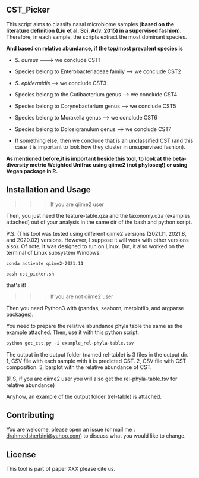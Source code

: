 ## CST_Picker

This script aims to classify nasal microbiome samples (**based on the literature definition (Liu et al. Sci. Adv. 2015) in a supervised fashion**). Therefore, in each sample, the scripts extract the most dominant species. 

**And based on relative abundance, if the  top/most prevalent species is**

* _S. aureus_  ---> we conclude CST1

* Species belong to Enterobacteriaceae family --> we conclude CST2

* _S. epidermidis_ --> we conclude CST3

* Species belong to the Cutibacterium genus --> we conclude CST4

* Species belong to Corynebacterium genus --> we conclude CST5

* Species belong to Moraxella genus -->  we conclude CST6

* Species belong to Dolosigranulum genus -->  we conclude CST7

* If something else, then we conclude that is an unclassified CST (and this case it is important to look how they cluster in unsupervised fashion).

**As mentioned before,it is important beside this tool, to look at the beta-diversity metric Weighted Unifrac using qiime2 (not phyloseq!) or using Vegan package in R.**

## Installation and Usage

>>> If you are qiime2 user 

Then, you just need the feature-table.qza and the taxonomy.qza (examples attached) out of your analysis in the same dir of the bash and python script.

P.S. (This tool was tested using different qiime2 versions  (2021.11, 2021.8, and 2020.02) versions. However, I suppose it will work with other versions also). Of note, it was designed to run on Linux. But, it also worked on the terminal of Linux subsystem Windows.


```
conda activate qiime2-2021.11

bash cst_picker.sh
```
that's it!

>>> If you are not qiime2 user

Then you need Python3 with (pandas, seaborn, matplotlib, and argparse packages). 

You need to prepare the relative abundance phyla table the same as the example attached. Then, use it with this python script.

```python
python get_cst.py -i example_rel-phyla-table.tsv
```

The output in the output folder (named rel-table) is 3 files in the output dir. 1, CSV file with each sample with it is predicted CST. 2, CSV file with CST composition. 3, barplot with the relative abundance of CST.

(P.S, if you are qiime2 user you will also get the rel-phyla-table.tsv for relative abundance)

Anyhow, an example of the output folder (rel-table) is attached.


## Contributing

You are welcome, please open an issue (or mail me : drahmedsherbini@yahoo.com) to discuss what you would like to change.


## License
This tool is part of paper XXX please cite us.
